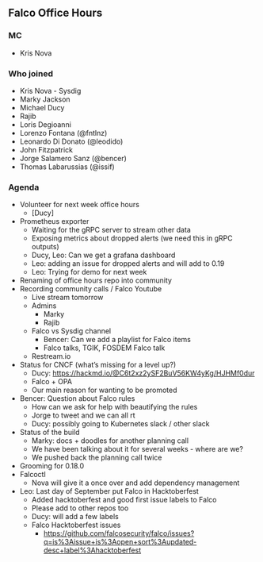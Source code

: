 ## Falco Office Hours

### MC

- Kris Nova

### Who joined

- Kris Nova - Sysdig
- Marky Jackson
- Michael Ducy
- Rajib
- Loris Degioanni
- Lorenzo Fontana (@fntlnz)
- Leonardo Di Donato (@leodido)
- John Fitzpatrick
- Jorge Salamero Sanz (@bencer)
- Thomas Labarussias (@issif)


### Agenda

- Volunteer for next week office hours
  - [Ducy]
- Prometheus exporter
  - Waiting for the gRPC server to stream other data
  - Exposing metrics about dropped alerts (we need this in gRPC outputs)
  - Ducy, Leo: Can we get a grafana dashboard
  - Leo: adding an issue for dropped alerts and will add to 0.19
  - Leo: Trying for demo for next week 
- Renaming of office hours repo into community
- Recording community calls / Falco Youtube
  - Live stream tomorrow
  - Admins
    - Marky 
    - Rajib
  - Falco vs Sysdig channel
    - Bencer: Can we add a playlist for Falco items
    - Falco talks, TGIK, FOSDEM Falco talk
  - Restream.io 
- Status for CNCF (what’s missing for a level up?)
  - Ducy: https://hackmd.io/@C6t2xz2ySF2BuV56KW4yKg/HJHMf0dur
  - Falco + OPA
  - Our main reason for wanting to be promoted
- Bencer: Question about Falco rules
  - How can we ask for help with beautifying the rules
  - Jorge to tweet and we can all rt
  - Ducy: possibly going to Kubernetes slack / other slack
- Status of the build
  - Marky: docs + doodles for another planning call
  - We have been talking about it for several weeks - where are we?
  - We pushed back the planning call twice
- Grooming for 0.18.0
- Falcoctl
  - Nova will give it a once over and add dependency management
- Leo: Last day of September put Falco in Hacktoberfest 
  - Added hacktoberfest and good first issue labels to Falco
  - Please add to other repos too
  - Ducy: will add a few labels
  - Falco Hacktoberfest issues 
    - https://github.com/falcosecurity/falco/issues?q=is%3Aissue+is%3Aopen+sort%3Aupdated-desc+label%3Ahacktoberfest 